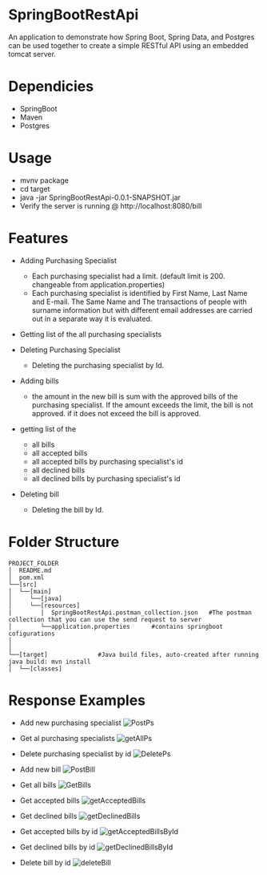 # SpringBootRestApi

An application to demonstrate how Spring Boot, Spring Data, and Postgres can be used together to create a simple RESTful API using an embedded tomcat server.

# Dependicies
- SpringBoot
- Maven
- Postgres
# Usage
- mvnv package
- cd target
- java -jar SpringBootRestApi-0.0.1-SNAPSHOT.jar
- Verify the server is running @ http://localhost:8080/bill
 # Features

  - Adding Purchasing Specialist
    - Each purchasing specialist had a limit. (default limit is 200. changeable from application.properties)
    - Each purchasing specialist is identified by First Name, Last Name and E-mail. The Same Name and
    The transactions of people with surname information but with different email addresses are carried out in a separate way
    it is evaluated.
  - Getting list of the all purchasing specialists
    
  - Deleting Purchasing Specialist
    - Deleting the purchasing specialist by Id.

  - Adding bills
    - the amount in the new bill is sum with the approved bills of the purchasing specialist. If the amount exceeds the limit, the          bill is not approved. if it does not exceed the bill is approved.
  
  - getting list of the
    - all bills
    - all accepted bills
    - all accepted bills by purchasing specialist's id
    - all declined bills
    - all declined bills by purchasing specialist's id
    
   - Deleting bill
     - Deleting the bill by Id.

# Folder Structure
```
PROJECT_FOLDER
│  README.md
│  pom.xml           
└──[src]      
│  └──[main]      
│     └──[java]      
│     └──[resources]
|        |  SpringBootRestApi.postman_collection.json   #The postman collection that you can use the send request to server
│        └──application.properties      #contains springboot cofigurations
│        
│
└──[target]              #Java build files, auto-created after running java build: mvn install
│  └──[classes]
 ```
# Response Examples
- Add new purchasing specialist
  ![PostPs](https://user-images.githubusercontent.com/68272945/137669022-c4bbf6a9-5f3b-4e97-afcc-140ae27ea9e2.PNG)
  
- Get al purchasing specialists
  ![getAllPs](https://user-images.githubusercontent.com/68272945/137669378-2a0aaf5e-ee7e-4503-ba4f-d7e9a500c8f5.PNG)

- Delete purchasing specialist by id
  ![DeletePs](https://user-images.githubusercontent.com/68272945/137669082-91a66b97-3dfe-4b7d-bdc4-ec124cb4b33a.PNG)
  
- Add new bill
  ![PostBill](https://user-images.githubusercontent.com/68272945/137669131-19da5b4f-94a8-4ffb-a325-eaeb2bbe514e.PNG)
  
- Get all bills
  ![GetBills](https://user-images.githubusercontent.com/68272945/137669402-b3fce0d9-f943-413e-95c0-a6974c74926e.PNG)
  
- Get accepted bills
  ![getAcceptedBills](https://user-images.githubusercontent.com/68272945/137669483-47a8bbd7-c12f-4341-9479-a44c4cd6f27a.PNG)
  
- Get declined bills
  ![getDeclinedBills](https://user-images.githubusercontent.com/68272945/137669541-a3cd964a-8fc2-4db3-9382-6c197a77009e.PNG)
  
- Get accepted bills by id
  ![getAcceptedBillsById](https://user-images.githubusercontent.com/68272945/137669586-3b1a94c0-0741-4465-99a8-76868fd9c2ba.PNG)

- Get declined bills by id
  ![getDeclinedBillsById](https://user-images.githubusercontent.com/68272945/137669617-db7d2527-c8db-4077-90c6-9eb94511cf87.PNG)
  
- Delete bill by id
  ![deleteBill](https://user-images.githubusercontent.com/68272945/137669649-51316583-58b5-44ef-b131-0464f62cd1a5.PNG)





